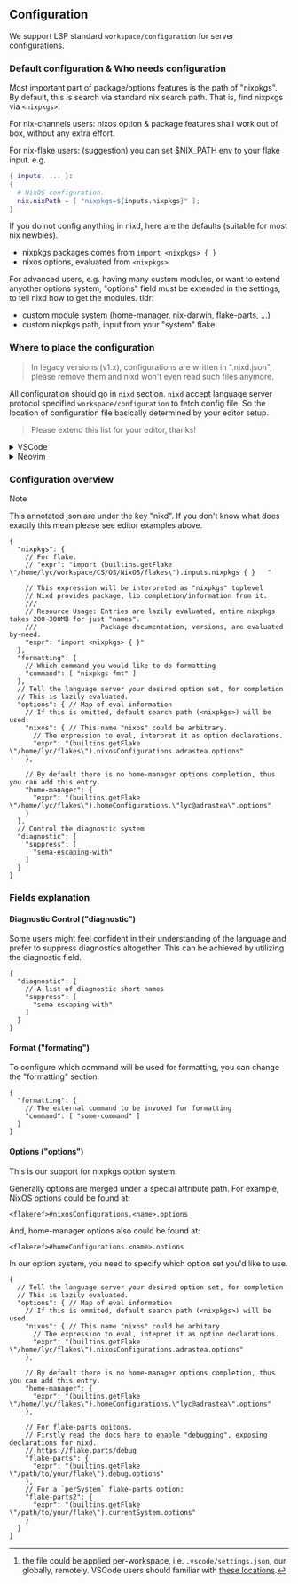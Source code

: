 ## Configuration


We support LSP standard `workspace/configuration` for server configurations.

### Default configuration & Who needs configuration

Most important part of package/options features is the path of "nixpkgs".
By default, this is search via standard nix search path.
That is, find nixpkgs via `<nixpkgs>`.

For nix-channels users: nixos option & package features shall work out of box, without any extra effort.

For nix-flake users: (suggestion) you can set $NIX_PATH env to your flake input. e.g.

```nix
{ inputs, ... }:
{
  # NixOS configuration.
  nix.nixPath = [ "nixpkgs=${inputs.nixpkgs}" ];
}
```

If you do not config anything in nixd, here are the defaults (suitable for most nix newbies).

* nixpkgs packages comes from `import <nixpkgs> { }`
* nixos options, evaluated from `<nixpkgs>`

For advanced users, e.g. having many custom modules, or want to extend anyother options system,
"options" field must be extended in the settings, to tell nixd how to get the modules. tldr:

* custom module system (home-manager, nix-darwin, flake-parts, ...)
* custom nixpkgs path, input from your "system" flake


### Where to place the configuration

> In legacy versions (v1.x), configurations are written in ".nixd.json", please remove them and nixd won't even read such files anymore.

All configuration should go in `nixd` section.
`nixd` accept language server protocol specified `workspace/configuration` to fetch config file.
So the location of configuration file basically determined by your editor setup.


> Please extend this list for your editor, thanks!

<details>
 <summary>VSCode</summary>

For vscode users you should write `settings.json`[^settings] like this:

[^settings]: the file could be applied per-workspace, i.e. `.vscode/settings.json`, our globally, remotely. VSCode users should familiar with [these locations](https://code.visualstudio.com/docs/getstarted/settings).


```
{
    "nix.serverSettings": {
        // settings for 'nixd' LSP
        "nixd": {
            "formatting": {
                // This is the default if ommited.
                "command": [ "nixpkgs-fmt" ]
            },
            "options": {
                // By default, this entriy will be read from `import <nixpkgs> { }`
                // You can write arbitary nix expression here, to produce valid "options" declaration result.
                // Tip: for flake-based configuration, utilize `builtins.getFlake`
                "nixos": {
                    "expr": "(builtins.getFlake \"/absolute/path/to/flake\").nixosConfigurations.<name>.options"
                },
                "home-manager": {
                    "expr": "(builtins.getFlake \"/absolute/path/to/flake\").homeConfigurations.<name>.options"
                }
            }
        }
  }
}
```

</details>

<details>
 <summary>Neovim</summary>

 Configuration via [nvim-lspconfig](https://github.com/neovim/nvim-lspconfig) plugin. If you want to make configuration changes based on different projects, you can see nvim-lspconfig official [wiki-Project_local_settings](https://github.com/neovim/nvim-lspconfig/wiki/Project-local-settings)

```lua
local nvim_lsp = require("lspconfig")
nvim_lsp.nixd.setup({
   cmd = { "nixd" },
   settings = {
      nixd = {
         nixpkgs = {
            expr = "import <nixpkgs> { }",
         },
         formatting = {
            command = { "nixpkgs-fmt" },
         },
         options = {
            nixos = {
               expr = '(builtins.getFlake ("git+file://" + toString ./.)).nixosConfigurations.k-on.options',
            },
            home_manager = {
               expr = '(builtins.getFlake ("git+file://" + toString ./.)).homeConfigurations."ruixi@k-on".options',
            },
         },
      },
   },
})
```
</details>

### Configuration overview

> [!NOTE]
> This annotated json are under the key "nixd". If you don't know what does exactly this mean please see editor examples above.

```jsonc
{
  "nixpkgs": {
    // For flake.
    // "expr": "import (builtins.getFlake \"/home/lyc/workspace/CS/OS/NixOS/flakes\").inputs.nixpkgs { }   "

    // This expression will be interpreted as "nixpkgs" toplevel
    // Nixd provides package, lib completion/information from it.
    ///
    // Resource Usage: Entries are lazily evaluated, entire nixpkgs takes 200~300MB for just "names".
    ///                Package documentation, versions, are evaluated by-need.
    "expr": "import <nixpkgs> { }"
  },
  "formatting": {
    // Which command you would like to do formatting
    "command": [ "nixpkgs-fmt" ]
  },
  // Tell the language server your desired option set, for completion
  // This is lazily evaluated.
  "options": { // Map of eval information
    // If this is omitted, default search path (<nixpkgs>) will be used.
    "nixos": { // This name "nixos" could be arbitrary.
      // The expression to eval, interpret it as option declarations.
      "expr": "(builtins.getFlake \"/home/lyc/flakes\").nixosConfigurations.adrastea.options"
    },

    // By default there is no home-manager options completion, thus you can add this entry.
    "home-manager": {
      "expr": "(builtins.getFlake \"/home/lyc/flakes\").homeConfigurations.\"lyc@adrastea\".options"
    }
  },
  // Control the diagnostic system
  "diagnostic": {
    "suppress": [
      "sema-escaping-with"
    ]
  }
}
```

### Fields explanation

#### Diagnostic Control ("diagnostic")

Some users might feel confident in their understanding of the language and
prefer to suppress diagnostics altogether. This can be achieved by utilizing the diagnostic field.

```jsonc
{
  "diagnostic": {
    // A list of diagnostic short names
    "suppress": [
      "sema-escaping-with"
    ]
  }
}
```

#### Format ("formating")

To configure which command will be used for formatting, you can change the "formatting" section.

```jsonc
{
  "formatting": {
    // The external command to be invoked for formatting
    "command": [ "some-command" ]
  }
}
```

#### Options ("options")

This is our support for nixpkgs option system.

Generally options are merged under a special attribute path.
For example, NixOS options could be found at:

```
<flakeref>#nixosConfigurations.<name>.options
```

And, home-manager options also could be found at:

```
<flakeref>#homeConfigurations.<name>.options
```

In our option system, you need to specify which option set you'd like to use.

```jsonc
{
  // Tell the language server your desired option set, for completion
  // This is lazily evaluated.
  "options": { // Map of eval information
    // If this is ommited, default search path (<nixpkgs>) will be used.
    "nixos": { // This name "nixos" could be arbitary.
      // The expression to eval, intepret it as option declarations.
      "expr": "(builtins.getFlake \"/home/lyc/flakes\").nixosConfigurations.adrastea.options"
    },

    // By default there is no home-manager options completion, thus you can add this entry.
    "home-manager": {
      "expr": "(builtins.getFlake \"/home/lyc/flakes\").homeConfigurations.\"lyc@adrastea\".options"
    },

    // For flake-parts opitons.
    // Firstly read the docs here to enable "debugging", exposing declarations for nixd.
    // https://flake.parts/debug
    "flake-parts": {
      "expr": "(builtins.getFlake \"/path/to/your/flake\").debug.options"
    },
    // For a `perSystem` flake-parts option:
    "flake-parts2": {
      "expr": "(builtins.getFlake \"/path/to/your/flake\").currentSystem.options"
    }
  }
}
```


